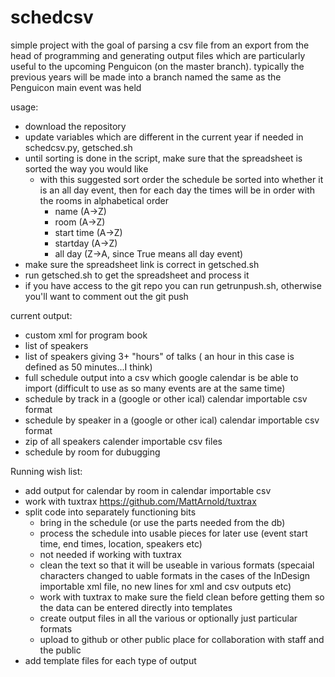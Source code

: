 schedcsv
========

simple project with the goal of parsing a csv file from an export
from the head of programming and generating output files which are particularly useful to the upcoming Penguicon (on the master branch). typically the previous years will be made into a branch named the same as the Penguicon main event was held

usage:
   * download the repository
   * update variables which are different in the current year if needed in schedcsv.py, getsched.sh
   * until sorting is done in the script, make sure that the spreadsheet is sorted the way you would like
     * with this suggested sort order the schedule be sorted into whether it is an all day event, then for each day the times will be in order with the rooms in alphabetical order 
       * name (A->Z)
       * room (A->Z)
       * start time (A->Z)
       * startday (A->Z)
       * all day (Z->A, since True means all day event)
   * make sure the spreadsheet link is correct in getsched.sh
   * run getsched.sh to get the spreadsheet and process it
   * if you have access to the git repo you can run getrunpush.sh, otherwise you'll want to comment out the git push

current output:
   * custom xml for program book
   * list of speakers
   * list of speakers giving 3+ "hours" of talks ( an hour in this case is defined as 50 minutes...I think)
   * full schedule output into a csv which google calendar is be able to import (difficult to use as so many events are at the same time)
   * schedule by track  in a (google or other ical) calendar importable csv format
   * schedule by speaker in a (google or other ical) calendar importable csv format
   * zip of all speakers calender importable csv files
   * schedule by room for dubugging 



   
Running wish list:
   * add output for calendar by room in calendar importable csv
   * work with tuxtrax https://github.com/MattArnold/tuxtrax 
   * split code into separately functioning bits
     *  bring in the schedule (or use the parts needed from the db)
     *  process the schedule into usable pieces for later use (event start time, end times, location, speakers etc)
       *  not needed if working with tuxtrax
     *  clean the text so that it will be useable in various formats (specaial characters changed to uable formats in the cases of the InDesign importable xml file, no new lines for xml and csv outputs etc)
       *  work with tuxtrax to make sure the field clean before getting them so the data can be entered directly into templates
     *  create output files in all the various or optionally just particular formats
     *  upload to github or other public place for collaboration with staff and the public
   * add template files for each type of output

